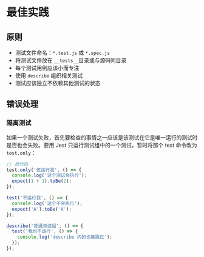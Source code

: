 # 最佳实践

## 原则

- 测试文件命名：`*.test.js` 或 `*.spec.js`
- 将测试文件放在 `__tests__`目录或与源码同目录
- 每个测试用例应该小而专注
- 使用 `describe` 组织相关测试
- 测试应该独立不依赖其他测试的状态

## 错误处理

### 隔离测试

如果一个测试失败，首先要检查的事情之一应该是该测试在它是唯一运行的测试时是否也会失败。要用 Jest 只运行测试组中的一个测试，暂时将那个 test 命令改为 `test.only`：

```js
// 原代码
test.only('仅运行我', () => {
  console.log('这个测试会执行');
  expect(1 + 1).toBe(2);
});

test('不运行我', () => {
  console.log('这个不会执行');
  expect('A').toBe('A');
});

describe('普通测试组', () => {
  test('我也不运行', () => {
    console.log('describe 内的也被跳过');
  });
});
```

